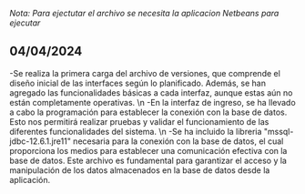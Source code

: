 *Nota: Para ejectutar el archivo se necesita la aplicacion Netbeans para ejecutar*

04/04/2024
--
-Se realiza la primera carga del archivo de versiones, que comprende el diseño inicial de las interfaces según lo planificado. Además, se han agregado las funcionalidades básicas a cada interfaz, aunque estas aún no están completamente operativas. \n
-En la interfaz de ingreso, se ha llevado a cabo la programación para establecer la conexión con la base de datos. Esto nos permitirá realizar pruebas y validar el funcionamiento de las diferentes funcionalidades del sistema. \n
-Se ha incluido la libreria "mssql-jdbc-12.6.1.jre11" necesaria para la conexión con la base de datos, el cual proporciona los medios para establecer una comunicación efectiva con la base de datos. Este archivo es fundamental para garantizar el acceso y la manipulación de los datos almacenados en la base de datos desde la aplicación.
